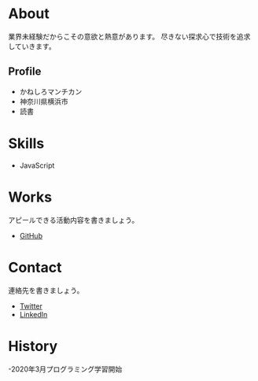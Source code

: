 # About
業界未経験だからこその意欲と熱意があります。
尽きない探求心で技術を追求していきます。

## Profile
- かねしろマンチカン
- 神奈川県横浜市
- 読書

# Skills
- JavaScript

# Works
アピールできる活動内容を書きましょう。
- [GitHub](https://kanesirogames.github.io)

# Contact
連絡先を書きましょう。
- [Twitter](https://twitter.com/kanesirofreedom)
- [LinkedIn](LinkedInプロフィールのURL)


# History
-2020年3月プログラミング学習開始
